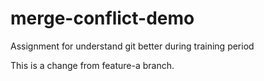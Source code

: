 # merge-conflict-demo
Assignment for understand git better during training period

This is a change from feature-a branch.


